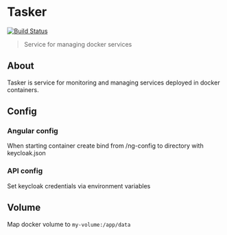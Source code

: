 # Tasker
[![Build Status](https://jenkins.mjamsek.com/buildStatus/icon?job=tasker)](https://jenkins.mjamsek.com/job/tasker/)
> Service for managing docker services

## About
Tasker is service for monitoring and managing services deployed
in docker containers.

## Config

### Angular config
When starting container create bind from /ng-config to directory with keycloak.json

### API config
Set keycloak credentials via environment variables

## Volume

Map docker volume to `my-volume:/app/data`